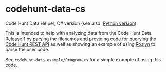 # codehunt-data-cs
Code Hunt Data Helper, C# version (see also: [Python version][py])

This is intended to help with analyzing data from the Code Hunt Data
Release 1 by parsing the filenames and providing code for querying the
[Code Hunt REST API](https://api.codehunt.com/) as well as showing an
example of using [Roslyn][roslyn] to parse the user code.

See `codehunt-data-example/Program.cs` for a simple example of using this code.


[py]: https://github.com/dperelman/codehunt-data-py
[roslyn]: https://github.com/dotnet/roslyn
